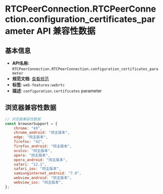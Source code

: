 # RTCPeerConnection.RTCPeerConnection.configuration_certificates_parameter API 兼容性数据

## 基本信息

- **API名称**: `RTCPeerConnection.RTCPeerConnection.configuration_certificates_parameter`
- **规范文档**: [查看规范](https://w3c.github.io/webrtc-pc/#dom-rtcconfiguration-certificates)
- **标签**: `web-features:webrtc`
- **描述**: `configuration.certificates` parameter

## 浏览器兼容性数据

```javascript
// 浏览器兼容性数据
const browserSupport = {
    chrome: "49",
    chrome_android: "同主版本",
    edge: "同主版本",
    firefox: "42",
    firefox_android: "同主版本",
    oculus: "同主版本",
    opera: "同主版本",
    opera_android: "同主版本",
    safari: "12.1",
    safari_ios: "同主版本",
    samsunginternet_android: "7.0",
    webview_android: "同主版本",
    webview_ios: "同主版本",
};

```

